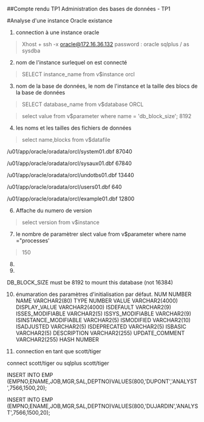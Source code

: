 
##Compte rendu TP1 Administration des bases de données - TP1

#Analyse d'une instance Oracle existance

1. connection à une instance oracle
>  Xhost + 
ssh -x oracle@172.16.36.132
password : oracle
sqlplus  / as sysdba

2. nom de l'instance surlequel on est connecté
> SELECT instance_name from v$instance
orcl

3. nom de la base de données, le nom de l'instance et la taille des blocs de la base de données
> SELECT database_name from v$database
ORCL

>select value from v$parameter where name = 'db_block_size';
8192

4. les noms et les tailles des fichiers de données
> select name,blocks from v$datafile

/u01/app/oracle/oradata/orcl/system01.dbf
     87040

/u01/app/oracle/oradata/orcl/sysaux01.dbf
     67840

/u01/app/oracle/oradata/orcl/undotbs01.dbf
     13440


/u01/app/oracle/oradata/orcl/users01.dbf
       640

/u01/app/oracle/oradata/orcl/example01.dbf
     12800


6. Affache du numero de version 
> select version from v$instance

7. le nombre de paramètrer
slect value from v$parameter where name  ="processes'
>150

8.
9. 
DB_BLOCK_SIZE must be 8192 to mount this database (not 16384)

10. énumaration des paramètres d'initialisation par défaut.
NUM						    NUMBER
 NAME						    VARCHAR2(80)
 TYPE						    NUMBER
 VALUE						    VARCHAR2(4000)
 DISPLAY_VALUE					    VARCHAR2(4000)
 ISDEFAULT					    VARCHAR2(9)
 ISSES_MODIFIABLE				    VARCHAR2(5)
 ISSYS_MODIFIABLE				    VARCHAR2(9)
 ISINSTANCE_MODIFIABLE				    VARCHAR2(5)
 ISMODIFIED					    VARCHAR2(10)
 ISADJUSTED					    VARCHAR2(5)
 ISDEPRECATED					    VARCHAR2(5)
 ISBASIC					    VARCHAR2(5)
 DESCRIPTION					    VARCHAR2(255)
 UPDATE_COMMENT 				    VARCHAR2(255)
 HASH						    NUMBER


11. connection en tant que scott/tiger

connect scott/tiger
ou
sqlplus scott/tiger

INSERT INTO EMP (EMPNO,ENAME,JOB,MGR,SAL,DEPTNO)VALUES(800,'DUPONT','ANALYST',7566,1500,20);

INSERT INTO EMP (EMPNO,ENAME,JOB,MGR,SAL,DEPTNO)VALUES(800,'DUJARDIN','ANALYST',7566,1500,20);



